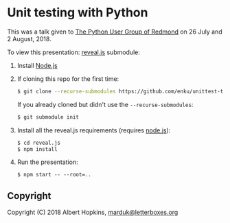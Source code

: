 # Unit testing with Python

This was a talk given to [The Python User Group of
Redmond](https://www.redmondpython.com/) on 26 July and 2 August, 2018.

To view this presentation:
[reveal.js](https://github.com/hakimel/reveal.js/) submodule:

1. Install [Node.js](http://nodejs.org/)

1. If cloning this repo for the first time:
   ```sh
   $ git clone --recurse-submodules https://github.com/enku/unittest-talk
   ```
   If you already cloned but didn't use the `--recurse-submodules`:
   ```sh
   $ git submodule init
   ```

1. Install all the reveal.js requirements (requires
   [node.js](https://nodejs.org/en/)):
   ```sh
   $ cd reveal.js
   $ npm install
   ```

1. Run the presentation:
   ```
   $ npm start -- --root=..
   ```


## Copyright

Copyright (C) 2018 Albert Hopkins, <marduk@letterboxes.org>
